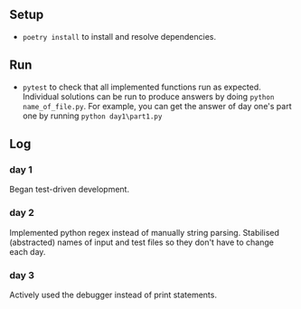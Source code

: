 ## Setup
- `poetry install` to install and resolve dependencies.

## Run
- `pytest` to check that all implemented functions run as expected.
Individual solutions can be run to produce answers by doing `python name_of_file.py`. For example, you can get the answer of day one's part one by running `python day1\part1.py`

## Log
### day 1
Began test-driven development. 
### day 2
Implemented python regex instead of manually string parsing.
Stabilised (abstracted) names of input and test files so they don't have to change each day.
### day 3
Actively used the debugger instead of print statements.